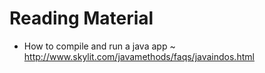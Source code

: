 # Reading Material

- How to compile and run a java app ~ http://www.skylit.com/javamethods/faqs/javaindos.html

